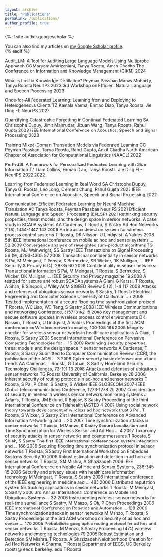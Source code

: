 ```yaml
---
layout: archive
title: "Publications"
permalink: /publications/
author_profile: true
---
```


{% if site.author.googlescholar %}
  <div class="wordwrap">You can also find my articles on <a href="{{https://scholar.google.com/citations?user=KwjvGLUAAAAJ&hl=en}}">my Google Scholar profile</a>.</div>
{% endif %}


AuditLLM: A Tool for Auditing Large Language Models Using Multiprobe Approach
CS Maryam Amirizaniani, Tanya Roosta, Aman Chadha
The Conference on Information and Knowledge Management (CIKM)		2024

What is Lost in Knowledge Distillation?
Peyman Passban Manas Mohanty, Tanya Roosta
NeurIPS 2023 3rd Workshop on Efficient Natural Language and Speech Processing		2023

Once-for-All Federated Learning: Learning from and Deploying to Heterogeneous Clients
TZ Kamala Varma, Enmao Diao, Tanya Roosta, Jie Ding
FL NeurIPS		2023

Quantifying Catastrophic Forgetting in Continual Federated Learning
SA Christophe Dupuy, Jimit Majmudar, Jixuan Wang, Tanya Roosta, Rahul Gupta 
2023 IEEE International Conference on Acoustics, Speech and Signal Processing		2023

Training Mixed-Domain Translation Models via Federated Learning
CC Peyman Passban, Tanya Roosta, Rahul Gupta, Ankit Chadha
North American Chapter of Association for Computational Linguistics (NAACL)		2022

PerFedSI: A Framework for Personalized Federated Learning with Side Information
TZ Liam Collins, Enmao Diao, Tanya Roosta, Jie Ding
FL-NeurIPS 2022		2022

Learning from Federated Learning in Real World
SA Christophe Dupuy, Tanya G. Roosta, Leo Long, Clement Chung, Rahul Gupta
2022 IEEE International Conference on Acoustics, Speech and Signal Processing		2022

Communication-Efficient Federated Learning for Neural Machine Translation
AC Tanya Roosta, Peyman Passban
NeurIPS 2021 Efficient Natural Language and Speech Processing (ENLSP)		2021
Rethinking security properties, threat models, and the design space in sensor networks: A case study in SCADA systems
AA Cardenas, T Roosta, S Sastry
Ad Hoc Networks 7 (8), 1434-1447	142	2009
An intrusion detection system for wireless process control systems
T Roosta, DK Nilsson, U Lindqvist, A Valdes
2008 5th IEEE international conference on mobile ad hoc and sensor systems …	52	2008
Convergence analysis of reweighted sum-product algorithms
TG Roosta, MJ Wainwright, SS Sastry
IEEE Transactions on Signal Processing 56 (9), 4293-4305	57	2008
Transactional confidentiality in sensor networks
S Pai, M Meingast, T Roosta, S Bermudez, SB Wicker, DK Mulligan, ...
IEEE Security & Privacy 6 (4), 28-35	60	2008
Confidentiality in sensor networks: Transactional information
S Pai, M Meingast, T Roosta, S Bermudez, S Wicker, DK Mulligan, ...
IEEE Security and Privacy magazine	19	2008
A testbed for secure and robust SCADA systems
A Giani, G Karsai, T Roosta, A Shah, B Sinopoli, J Wiley
ACM SIGBED Review 5 (2), 1-4	117	2008
Attacks and defenses of ubiquitous sensor networks
S Sastry, T Roosta
Electrical Engineering and Computer Science University of California …	5	2008
Testbed implementation of a secure flooding time synchronization protocol
T Roosta, WC Liao, WC Teng, S Sastry
2008 IEEE Wireless Communications and Networking Conference, 3157-3162	15	2008
Key management and secure software updates in wireless process control environments
DK Nilsson, T Roosta, U Lindqvist, A Valdes
Proceedings of the first ACM conference on Wireless network security, 100-108	165	2008
Integrity checker for wireless sensor networks in health care applications
A Giani, T Roosta, S Sastry
2008 Second International Conference on Pervasive Computing Technologies for …	15	2008
Rethinking security properties, threat models, and the design space in sensor networks
A Cardenas, T Roosta, S Sastry
Submitted to Computer Communication Review (CCR), the publication of the ACM …	3	2008
Cyber security basic defenses and attack trends
AA Cárdenas, T Roosta, G Taban, S Sastry
Homeland Security Technology Challenges, 73-101	13	2008
Attacks and defenses of ubiquitous sensor networks
TG Roosta
University of California, Berkeley	28	2008
Inherent security of routing protocols in ad-hoc and sensor networks
T Roosta, S Pai, P Chen, S Sastry, S Wicker
IEEE GLOBECOM 2007-IEEE Global Telecommunications Conference, 1273-1278	20	2007
Consideration of security in telehealth wireless sensor network monitoring systems
J Adams, T Roosta, JM Eklund, R Bajcsy, S Sastry
Proceeding of the third International Conference on Telehealth IASTED	4	2007
Using social network theory towards development of wireless ad hoc network trust
S Pai, T Roosta, S Wicker, S Sastry
21st International Conference on Advanced Information Networking and …	20	2007
Time synchronization attacks in sensor networks
T Roosta, M Manzo, S Sastry
Secure Localization and Time Synchronization for Wireless Sensor and Ad Hoc …	4	2007
Taxonomy of security attacks in sensor networks and countermeasures
T Roosta, S Shieh, S Sastry
The first IEEE international conference on system integration and …	166	2006
Securing flooding time synchronization protocol in sensor networks
T Roosta, S Sastry
First International Workshop on Embedded Systems Security	10	2006
Robust estimation and detection in ad hoc and sensor networks
T Roosta, SM Mishra, A Ghazizadeh
2006 IEEE International Conference on Mobile Ad Hoc and Sensor Systems, 236-245	15	2006
Security and privacy issues with health care information technology
M Meingast, T Roosta, S Sastry
2006 international conference of the IEEE engineering in medicine and …	485	2006
Distributed reputation system for tracking applications in sensor networks
T Roosta, M Meingast, S Sastry
2006 3rd Annual International Conference on Mobile and Ubiquitous Systems …	32	2006
Instrumenting wireless sensor networks for real-time surveillance
S Sastry, M Manzo, S Oh, P Chen
Proceedings 2006 IEEE International Conference on Robotics and Automation …	128	2006
Time synchronization attacks in sensor networks
M Manzo, T Roosta, S Sastry
Proceedings of the 3rd ACM workshop on Security of ad hoc and sensor …	170	2005
Probabilistic geographic routing protocol for ad hoc and sensor networks
T Roosta, M Menzo, S Sastry
Proceeding (474) wireless networks and emerging technologies	79	2005
Robust Estimation and Detection
SM Mishra, T Roosta, A Ghazizadeh
Neighborhood Creation for Ad Hoc Networks
A Sharma, T Roosta
Department of EECS, UC Berkeley roosta@ eecs. berkeley. edu
T Roosta
